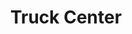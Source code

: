 ---
title: "Truck Center"
url: /san-vicente/truck-center-ruta-provincial-13/
shop: reparación de automóviles
---